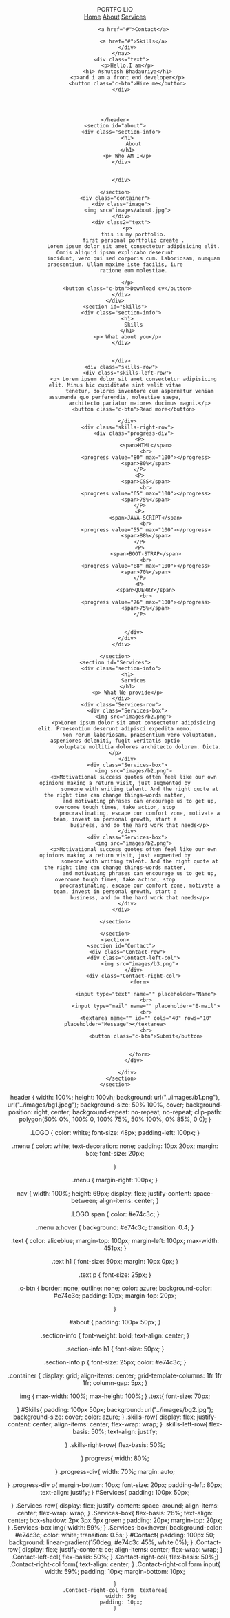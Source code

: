 <!DOCTYPE html>
<html lang="en">

<head>
    <meta charset="UTF-8">
    <meta name="viewport" content="width=device-width, initial-scale=1.0">
    <title>Responsive portfolio </title>
    <link rel="stylesheet" type="text/css" href="style.css">
    <script src="custom.js"></script>


</head>

<body>
    <header>
        <nav>
            <div class="LOGO">PORTFO <span>LIO</span></div>
            <div class="menu">
                <a href="#">Home</a>
                <a href="#">About</a>
                <a href="#">Services</a>




                <a href="#">Contact</a>

                <a href="#">Skills</a>
            </div>
        </nav>
        <div class="text">
            <p>Hello,I am</p>
            <h1> Ashutosh Bhadauriya</h1>
            <p>and i am a front end developer</p>
            <button class="c-btn">Hire me</button>
        </div>




    </header>
    <section id="about">
        <div class="section-info">
            <h1>
                About
            </h1>
            <p> Who AM I</p>
        </div>


        </div>

    </section>
    <div class="container">
        <div class="image">
            <img src="images/about.jpg">
        </div>
        <div class2="text">
            <p>
                this is my portfolio.
                first personal portfolio create .
                Lorem ipsum dolor sit amet consectetur adipisicing elit. Omnis aliquid ipsam explicabo deserunt
                incidunt, vero qui sed corporis cum. Laboriosam, numquam praesentium. Ullam maxime iste facilis, iure
                ratione eum molestiae.

            </p>
            <button class="c-btn">Download cv</button>
        </div>
    </div>
    <section id="Skills">
        <div class="section-info">
            <h1>
                Skills
            </h1>
            <p> What about you</p>
        </div>


        </div>
        <div class="skills-row">
            <div class="skills-left-row">
                <p> Lorem ipsum dolor sit amet consectetur adipisicing elit. Minus hic cupiditate sint velit vitae
                    tenetur, dolores inventore cum aspernatur veniam assumenda quo perferendis, molestiae saepe,
                    architecto pariatur maiores ducimus magni.</p>
                <button class="c-btn">Read more</button>

            </div>
            <div class="skills-right-row">
                <div class="progress-div">
                    <P>
                        <span>HTML</span>
                        <br>
                        <progress value="80" max="100"></progress>
                        <span>80%</span>
                    </P>
                    <P>
                        <span>CSS</span>
                        <br>
                        <progress value="65" max="100"></progress>
                        <span>75%</span>
                    </P>
                    <P>
                        <span>JAVA-SCRIPT</span>
                        <br>
                        <progress value="55" max="100"></progress>
                        <span>88%</span>
                    </P>
                    <P>
                        <span>BOOT-STRAP</span>
                        <br>
                        <progress value="88" max="100"></progress>
                        <span>70%</span>
                    </P>
                    <P>
                        <span>QUERRY</span>
                        <br>
                        <progress value="76" max="100"></progress>
                        <span>75%</span>
                    </P>


                </div>
            </div>
        </div>

    </section>
    <section id="Services">
        <div class="section-info">
            <h1>
                Services
            </h1>
            <p> What We provide</p>
        </div>
        <div class="Services-row">
            <div class="Services-box">
                <img src="images/b2.png">
                <p>Lorem ipsum dolor sit amet consectetur adipisicing elit. Praesentium deserunt adipisci expedita nemo.
                    Non rerum laboriosam, praesentium vero voluptatum, asperiores deleniti, fugit veritatis optio
                    voluptate mollitia dolores architecto dolorem. Dicta.</p>
            </div>
            <div class="Services-box">
                <img src="images/b2.png">
                <p>Motivational success quotes often feel like our own opinions making a return visit, just augmented by
                    someone with writing talent. And the right quote at the right time can change things—words matter,
                    and motivating phrases can encourage us to get up, overcome tough times, take action, stop
                    procrastinating, escape our comfort zone, motivate a team, invest in personal growth, start a
                    business, and do the hard work that needs</p>
            </div>
            <div class="Services-box">
                <img src="images/b2.png">
                <p>Motivational success quotes often feel like our own opinions making a return visit, just augmented by
                    someone with writing talent. And the right quote at the right time can change things—words matter,
                    and motivating phrases can encourage us to get up, overcome tough times, take action, stop
                    procrastinating, escape our comfort zone, motivate a team, invest in personal growth, start a
                    business, and do the hard work that needs</p>
            </div>
        </div>

    </section>

    </section>
    <section>
        <section id="Contact">
            <div class="Contact-row">
                <div class="Contact-left-col">
                    <img src="images/b3.png">
                </div>
                <div class="Contact-right-col">
                    <form>

                        <input type="text" name="" placeholder="Name">
                        <br>
                        <input type="mail" name="" placeholder="E-mail">
                        <br>
                        <textarea name="" id="" cols="40" rows="10" placeholder="Message"></textarea>
                        <br>
                        <button class="c-btn">Submit</button>


                    </form>
                </div>

            </div>
        </section>
    </section>

</body>

</html>
header {
    width: 100%;
    height: 100vh;
    background: url("../images/b1.png"), url("../images/bg1.jpeg");
    background-size: 50% 100%, cover;
    background-position: right, center;
    background-repeat: no-repeat, no-repeat;
    clip-path: polygon(50% 0%, 100% 0, 100% 75%, 50% 100%, 0% 85%, 0 0);
}

.LOGO {
    color: white;
    font-size: 48px;
    padding-left: 100px;
}

.menu {
    color: white;
    text-decoration: none;
    padding: 10px 20px;
    margin: 5px;
    font-size: 20px;


}

.menu {
    margin-right: 100px;
}

nav {
    width: 100%;
    height: 69px;
    display: flex;
    justify-content: space-between;
    align-items: center;
}

.LOGO span {
    color: #e74c3c;
}

.menu a:hover {
    background: #e74c3c;
    transition: 0.4;
}

.text {
    color: aliceblue;
    margin-top: 100px;
    margin-left: 100px;
    max-width: 451px;
}

.text h1 {
    font-size: 50px;
    margin: 10px 0px;
}


.text p {
    font-size: 25px;
}

.c-btn {
    border: none;
    outline: none;
    color: azure;
    background-color: #e74c3c;
    padding: 10px;
    margin-top: 20px;

}

#about {
    padding: 100px 50px;
}

.section-info {
    font-weight: bold;
    text-align: center;
}

.section-info h1 {
    font-size: 50px;
}

.section-info p {
    font-size: 25px;
    color: #e74c3c;
}


.container { 
    display: grid;
    align-items: center;
    grid-template-columns: 1fr 1fr 1fr;
    column-gap: 5px;
}

img {
    max-width: 100%;
    max-height: 100%;
}
.text{
    font-size: 70px;
    
}
#Skills{
    padding: 100px 50px;
    background: url("../images/bg2.jpg");
    background-size: cover;
    color: azure;
}
.skills-row{
    display: flex;
    justify-content: center;
    align-items: center;
    flex-wrap: wrap;
}
.skills-left-row{
    flex-basis: 50%;
    text-align: justify;

    
}
.skills-right-row{
    flex-basis: 50%;

}
progress{
    width: 80%;

}
.progress-div{
    width: 70%;
    margin: auto;

}
.progress-div p{
    margin-bottom: 10px;
    font-size: 20px;
    padding-left: 80px;
    text-align: justify;
}
#Services{
    padding: 100px 50px;

}
.Services-row{
    display: flex;
    justify-content: space-around;
    align-items: center;
    flex-wrap: wrap;
}
.Services-box{
    flex-basis: 26%;
    text-align: center;
    box-shadow: 2px 3px 5px green ;
    padding: 20px;
    margin-top: 20px;
}
.Services-box img{
    width: 59%;
}
.Services-box:hover{
    background-color: #e74c3c;
    color: white;
    transition: 0.5s;
}
#Contact{
    padding: 100px 50;
    background: linear-gradient(150deg, #e74c3c 45%, white 0%);
}
.Contact-row{
    display: flex;
    justify-content: ce;
    align-items: center;
    flex-wrap: wrap;
}
.Contact-left-col{
    flex-basis: 50%;
}
.Contact-right-col{
    flex-basis: 50%;}
    .Contact-right-col form{
        text-align: center;
    }
    .Contact-right-col form input{
        width: 59%;
        padding: 10px;
        margin-bottom: 10px;

    }
    .Contact-right-col form  textarea{
        width: 59;
        padding: 10px;
    }
